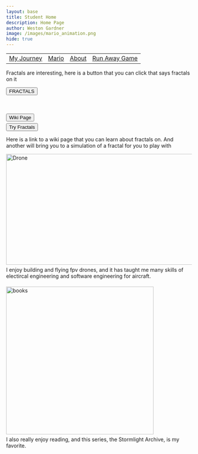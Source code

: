 ```yaml
---
layout: base
title: Student Home 
description: Home Page
author: Weston Gardner
image: /images/mario_animation.png
hide: true
---
```


<table>
    <tr>
        <td><a href="/weston_2025/MyJourney">My Journey</a></td>
        <td><a href="/weston_2025/Mario">Mario</a></td>
        <td><a href="/weston_2025/about">About</a></td>
        <td><a href="/weston_2025/RunAway2D">Run Away Game</a></td>
    </tr>
</table>

<html lang="en">
  <body>
    <p>Fractals are interesting, here is a button that you can click that says fractals on it</p>
    <button>FRACTALS</button>
    <div style="height: 50px;"></div>
    <a href="https://en.wikipedia.org/wiki/Fractal" style="display: block;">
      <button>Wiki Page</button>
    </a>
    <div style="height: 5px;"></div>
    <a href="https://math.hws.edu/eck/js/mandelbrot/MB.html" style="display: block;">
      <button>Try Fractals</button>
    </a>
    <p>Here is a link to a wiki page that you can learn about fractals on. And another will bring you to a simulation of a fractal for you to play with</p>
  </body>
</html>


<img alt = "Drone" src = "https://www.firstquadcopter.com/wp-content/uploads/2022/01/Geprc_Mark5_FPV_drone.jpg" width = "600" height = "300">
<div style= "height: 5px;"></div>
I enjoy building and flying fpv drones, and it has taught me many skills of electircal engineering and software engineering for aircraft.
<div style= "height: 20px;"></div>
<img alt = "books" src = "https://m.media-amazon.com/images/I/81XdTtLyFWL._AC_UF1000,1000_QL80_.jpg" width = "400" height = "400">
<div style= "height: 5px;"></div>
I also really enjoy reading, and this series, the Stormlight Archive, is my favorite.